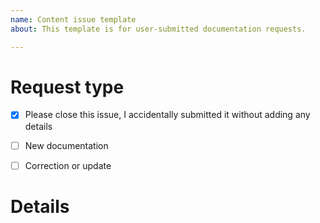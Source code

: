 ```yaml
---
name: Content issue template
about: This template is for user-submitted documentation requests.

---
```


# Request type
<!-- Select the appropriate option -->
- [x] Please close this issue, I accidentally submitted it without adding any details
- [ ] New documentation
- [ ] Correction or update


# Details
<!-- Tell us about the issue you saw. A clear description, links, and screenshots help us fix it faster. -->


